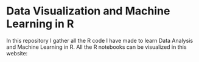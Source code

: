 # Data Visualization and Machine Learning in R

In this repository I gather all the R code I have made to learn Data Analysis and Machine Learning in R. All the R notebooks can be visualized in this website: [](https://https://amujica.github.io/DataVisualization-R/)
